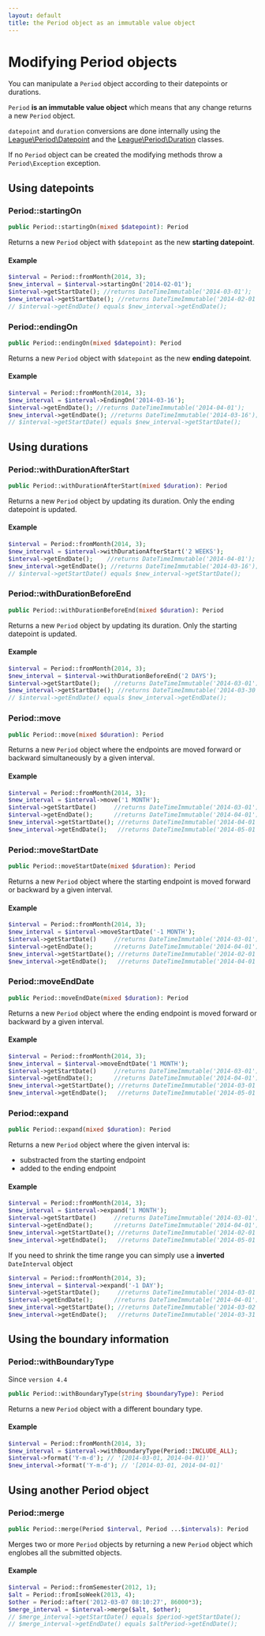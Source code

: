 ```yaml
---
layout: default
title: the Period object as an immutable value object
---
```


# Modifying Period objects

You can manipulate a `Period` object according to their datepoints or durations.

`Period` **is an immutable value object** which means that any change returns a new `Period` object.

<p class="message-info"><code>datepoint</code> and <code>duration</code> conversions are done internally using the <a href="/4.0/datepoint">League\Period\Datepoint</a> and the <a href="/4.0/datepoint">League\Period\Duration</a> classes.</p>

<p class="message-warning">If no <code>Period</code> object can be created the modifying methods throw a <code>Period\Exception</code> exception.</p>

## Using datepoints

### Period::startingOn

~~~php
public Period::startingOn(mixed $datepoint): Period
~~~

Returns a new `Period` object with `$datepoint` as the new **starting datepoint**.

#### Example

~~~php
$interval = Period::fromMonth(2014, 3);
$new_interval = $interval->startingOn('2014-02-01');
$interval->getStartDate(); //returns DateTimeImmutable('2014-03-01');
$new_interval->getStartDate(); //returns DateTimeImmutable('2014-02-01');
// $interval->getEndDate() equals $new_interval->getEndDate();
~~~

### Period::endingOn

~~~php
public Period::endingOn(mixed $datepoint): Period
~~~

Returns a new `Period` object with `$datepoint` as the new **ending datepoint**.

#### Example

~~~php
$interval = Period::fromMonth(2014, 3);
$new_interval = $interval->EndingOn('2014-03-16');
$interval->getEndDate(); //returns DateTimeImmutable('2014-04-01');
$new_interval->getEndDate(); //returns DateTimeImmutable('2014-03-16');
// $interval->getStartDate() equals $new_interval->getStartDate();
~~~

## Using durations

### Period::withDurationAfterStart

~~~php
public Period::withDurationAfterStart(mixed $duration): Period
~~~

Returns a new `Period` object by updating its duration. Only the ending datepoint is updated.

#### Example

~~~php
$interval = Period::fromMonth(2014, 3);
$new_interval = $interval->withDurationAfterStart('2 WEEKS');
$interval->getEndDate();    //returns DateTimeImmutable('2014-04-01');
$new_interval->getEndDate(); //returns DateTimeImmutable('2014-03-16');
// $interval->getStartDate() equals $new_interval->getStartDate();
~~~

### Period::withDurationBeforeEnd

~~~php
public Period::withDurationBeforeEnd(mixed $duration): Period
~~~

Returns a new `Period` object by updating its duration. Only the starting datepoint is updated.

#### Example

~~~php
$interval = Period::fromMonth(2014, 3);
$new_interval = $interval->withDurationBeforeEnd('2 DAYS');
$interval->getStartDate();    //returns DateTimeImmutable('2014-03-01');
$new_interval->getStartDate(); //returns DateTimeImmutable('2014-03-30');
// $interval->getEndDate() equals $new_interval->getEndDate();
~~~

### Period::move

~~~php
public Period::move(mixed $duration): Period
~~~

Returns a new `Period` object where the endpoints are moved forward or backward simultaneously by a given interval.

#### Example

~~~php
$interval = Period::fromMonth(2014, 3);
$new_interval = $interval->move('1 MONTH');
$interval->getStartDate()     //returns DateTimeImmutable('2014-03-01');
$interval->getEndDate();      //returns DateTimeImmutable('2014-04-01');
$new_interval->getStartDate(); //returns DateTimeImmutable('2014-04-01');
$new_interval->getEndDate();   //returns DateTimeImmutable('2014-05-01');
~~~

### Period::moveStartDate

~~~php
public Period::moveStartDate(mixed $duration): Period
~~~

Returns a new `Period` object where the starting endpoint is moved forward or backward by a given interval.

#### Example

~~~php
$interval = Period::fromMonth(2014, 3);
$new_interval = $interval->moveStartDate('-1 MONTH');
$interval->getStartDate()     //returns DateTimeImmutable('2014-03-01');
$interval->getEndDate();      //returns DateTimeImmutable('2014-04-01');
$new_interval->getStartDate(); //returns DateTimeImmutable('2014-02-01');
$new_interval->getEndDate();   //returns DateTimeImmutable('2014-04-01');
~~~

### Period::moveEndDate

~~~php
public Period::moveEndDate(mixed $duration): Period
~~~

Returns a new `Period` object where the ending endpoint is moved forward or backward by a given interval.

#### Example

~~~php
$interval = Period::fromMonth(2014, 3);
$new_interval = $interval->moveEndtDate('1 MONTH');
$interval->getStartDate()     //returns DateTimeImmutable('2014-03-01');
$interval->getEndDate();      //returns DateTimeImmutable('2014-04-01');
$new_interval->getStartDate(); //returns DateTimeImmutable('2014-03-01');
$new_interval->getEndDate();   //returns DateTimeImmutable('2014-05-01');
~~~

### Period::expand

~~~php
public Period::expand(mixed $duration): Period
~~~

Returns a new `Period` object where the given interval is:

- substracted from the starting endpoint
- added to the ending endpoint

#### Example

~~~php
$interval = Period::fromMonth(2014, 3);
$new_interval = $interval->expand('1 MONTH');
$interval->getStartDate()     //returns DateTimeImmutable('2014-03-01');
$interval->getEndDate();      //returns DateTimeImmutable('2014-04-01');
$new_interval->getStartDate(); //returns DateTimeImmutable('2014-02-01');
$new_interval->getEndDate();   //returns DateTimeImmutable('2014-05-01');
~~~

<p class="message-info">If you need to shrink the time range you can simply use a <strong>inverted</strong> <code>DateInterval</code> object</p>

~~~php
$interval = Period::fromMonth(2014, 3);
$new_interval = $interval->expand('-1 DAY');
$interval->getStartDate();     //returns DateTimeImmutable('2014-03-01');
$interval->getEndDate();      //returns DateTimeImmutable('2014-04-01');
$new_interval->getStartDate(); //returns DateTimeImmutable('2014-03-02');
$new_interval->getEndDate();   //returns DateTimeImmutable('2014-03-31');
~~~

## Using the boundary information

### Period::withBoundaryType

<p class="message-info">Since <code>version 4.4</code></p>

~~~php
public Period::withBoundaryType(string $boundaryType): Period
~~~

Returns a new `Period` object with a different boundary type.

#### Example

~~~php
$interval = Period::fromMonth(2014, 3);
$new_interval = $interval->withBoundaryType(Period::INCLUDE_ALL);
$interval->format('Y-m-d'); // '[2014-03-01, 2014-04-01)'
$new_interval->format('Y-m-d'); // '[2014-03-01, 2014-04-01]'
~~~

## Using another Period object

### Period::merge

~~~php
public Period::merge(Period $interval, Period ...$intervals): Period
~~~

Merges two or more `Period` objects by returning a new `Period` object which englobes all the submitted objects.

#### Example

~~~php
$interval = Period::fromSemester(2012, 1);
$alt = Period::fromIsoWeek(2013, 4);
$other = Period::after('2012-03-07 08:10:27', 86000*3);
$merge_interval = $interval->merge($alt, $other);
// $merge_interval->getStartDate() equals $period->getStartDate();
// $merge_interval->getEndDate() equals $altPeriod->getEndDate();
~~~
